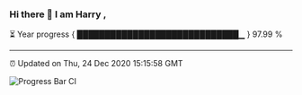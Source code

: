 ### Hi there 👋 I am Harry , 

⏳ Year progress { █████████████████████████████▁ } 97.99 %

---

⏰ Updated on Thu, 24 Dec 2020 15:15:58 GMT

![Progress Bar CI](https://github.com/duykhang68/duykhang68/workflows/Progress%20Bar%20CI/badge.svg)
